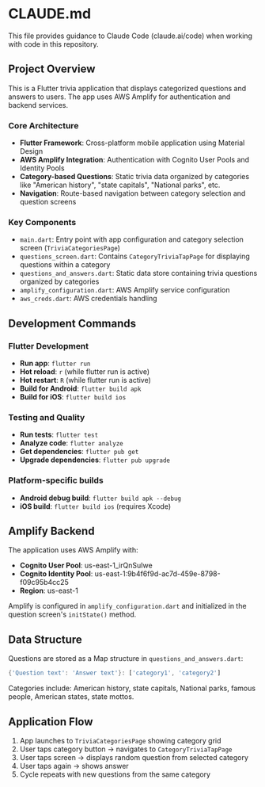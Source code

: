 # CLAUDE.md

This file provides guidance to Claude Code (claude.ai/code) when working with code in this repository.

## Project Overview

This is a Flutter trivia application that displays categorized questions and answers to users. The app uses AWS Amplify for authentication and backend services.

### Core Architecture

- **Flutter Framework**: Cross-platform mobile application using Material Design
- **AWS Amplify Integration**: Authentication with Cognito User Pools and Identity Pools
- **Category-based Questions**: Static trivia data organized by categories like "American history", "state capitals", "National parks", etc.
- **Navigation**: Route-based navigation between category selection and question screens

### Key Components

- `main.dart`: Entry point with app configuration and category selection screen (`TriviaCategoriesPage`)
- `questions_screen.dart`: Contains `CategoryTriviaTapPage` for displaying questions within a category
- `questions_and_answers.dart`: Static data store containing trivia questions organized by categories
- `amplify_configuration.dart`: AWS Amplify service configuration
- `aws_creds.dart`: AWS credentials handling

## Development Commands

### Flutter Development
- **Run app**: `flutter run`
- **Hot reload**: `r` (while flutter run is active)
- **Hot restart**: `R` (while flutter run is active)
- **Build for Android**: `flutter build apk`
- **Build for iOS**: `flutter build ios`

### Testing and Quality
- **Run tests**: `flutter test`
- **Analyze code**: `flutter analyze`
- **Get dependencies**: `flutter pub get`
- **Upgrade dependencies**: `flutter pub upgrade`

### Platform-specific builds
- **Android debug build**: `flutter build apk --debug`
- **iOS build**: `flutter build ios` (requires Xcode)

## Amplify Backend

The application uses AWS Amplify with:
- **Cognito User Pool**: us-east-1_irQnSuIwe
- **Cognito Identity Pool**: us-east-1:9b4f6f9d-ac7d-459e-8798-f09c95b4cc25
- **Region**: us-east-1

Amplify is configured in `amplify_configuration.dart` and initialized in the question screen's `initState()` method.

## Data Structure

Questions are stored as a Map structure in `questions_and_answers.dart`:
```dart
{'Question text': 'Answer text'}: ['category1', 'category2']
```

Categories include: American history, state capitals, National parks, famous people, American states, state mottos.

## Application Flow

1. App launches to `TriviaCategoriesPage` showing category grid
2. User taps category button → navigates to `CategoryTriviaTapPage`
3. User taps screen → displays random question from selected category
4. User taps again → shows answer
5. Cycle repeats with new questions from the same category